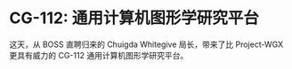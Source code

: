 # CG-112: 通用计算机图形学研究平台

这天，从 BOSS 直聘归来的 Chuigda Whitegive 局长，带来了比 Project-WGX 更具有威力的 CG-112 通用计算机图形学研究平台。
